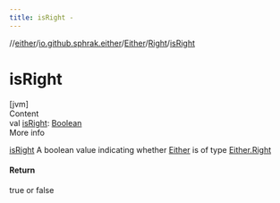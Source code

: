 ```yaml
---
title: isRight -
---
```

//[either](../../../index.md)/[io.github.sphrak.either](../../index.md)/[Either](../index.md)/[Right](index.md)/[isRight](is-right.md)



# isRight  
[jvm]  
Content  
val [isRight](is-right.md): [Boolean](https://kotlinlang.org/api/latest/jvm/stdlib/kotlin/-boolean/index.html)  
More info  


[isRight](../is-right.md) A boolean value indicating whether [Either](../index.md) is of type [Either.Right](index.md)



#### Return  


true or false

  



